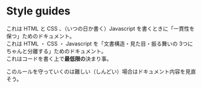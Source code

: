 # Style guides

これは HTML と CSS 、（いつの日か書く）Javascript を書くときに「一貫性を保つ」ためのドキュメント。  
これは HTML ・ CSS ・ Javascript を「文書構造・見た目・振る舞いの 3つにちゃんと分離する」ためのドキュメント。  
これはコードを書く上で**最低限の**決まり事。

このルールを守っていくのは難しい（しんどい）場合はドキュメント内容を見直そう。
